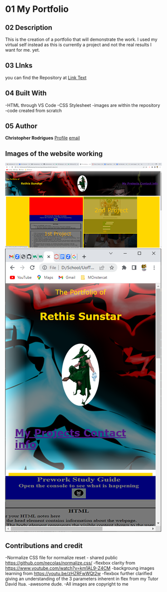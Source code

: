 # 01 My Portfolio

## 02 Description
This is the creation of a portfolio that will demonstrate the work.  I used my virtual self instead as this is currently a project and not the real results I want for me. yet. 

## 03 LInks
you can find the Repository at [Link Text](https://github.com/rethissunstar/portfolio01)

## 04 Built With
-HTML through VS Code
-CSS Stylesheet
-images are within the repository
-code created from scratch

## 05 Author
**Christopher Rodrigues**
[Profile](https://github.com/rethissunstar)
[email][def]

[def]: rethissunstar@gmail.com

## Images of the website working
![screenshot of the the site working on web browser](\assets\images\screen001web.png)
![screenshot of the the site working on web browser](\assets\images\screen002mobile.png)

## Contributions and credit
-Normalize CSS file for normalize reset - shared public https://github.com/necolas/normalize.css/
-flexbox clarity from
https://www.youtube.com/watch?v=km1AL9-Z4CM
-backgroung images learning from
https://youtu.be/zHZRFwWQt2w
-flexbox further clarified giving an understanding of the 3 parameters inherent in flex from my Tutor David Itua. -awesome dude.
-All images are copyright to me
